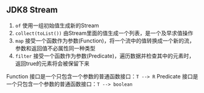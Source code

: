 ## JDK8 Stream
1. ``of`` 使用一组初始值生成新的Stream
2. ``collect(toList())`` 由Stream里面的值生成一个列表，是一个及早求值操作
3. ``map`` 接受一个函数作为参数(Function)，将一个流中的值转换成一个新的流，参数和返回值不必属性同一种类型
4. ``filter`` 接受一个函数作为参数(Predicate)，遍历数据并检查其中的元素时，返回true的元素将会被保留下来



Function 接口是一个只包含一个参数的普通函数接口：``T --> R``
Predicate 接口是一个只包含一个参数的普通函数接口：``T --> boolean``
